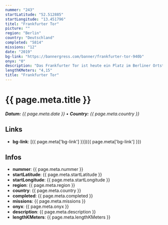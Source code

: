 ```yaml
---
nummer: "243"
startLatitude: "52.512885"
startLongitude: "13.451796"
titel: "Frankfurter Tor"
picture: ""
region: "Berlin"
country: "Deutschland"
completed: "5814"
missions: "12"
date: "2019"
bg-link: "https://bannergress.com/banner/frankfurter-tor-940b"
onyx: "0"
description: "Das Frankfurter Tor ist heute ein Platz im Berliner Ortsteil Friedrichshain am östlichen Ende der Karl-Marx-Allee. Obwohl der Name es vermuten lässt."
lengthKMeters: "4,15"
title: "Frankfurter Tor"
---
```


# {{ page.meta.title }}
_**Datum:** {{ page.meta.date }} • **Country:** {{ page.meta.country }}_

## Links
- **bg-link**: [{{ page.meta['bg-link'] }}]({{ page.meta['bg-link'] }})

## Infos
- **nummer**: {{ page.meta.nummer }}
- **startLatitude**: {{ page.meta.startLatitude }}
- **startLongitude**: {{ page.meta.startLongitude }}
- **region**: {{ page.meta.region }}
- **country**: {{ page.meta.country }}
- **completed**: {{ page.meta.completed }}
- **missions**: {{ page.meta.missions }}
- **onyx**: {{ page.meta.onyx }}
- **description**: {{ page.meta.description }}
- **lengthKMeters**: {{ page.meta.lengthKMeters }}


